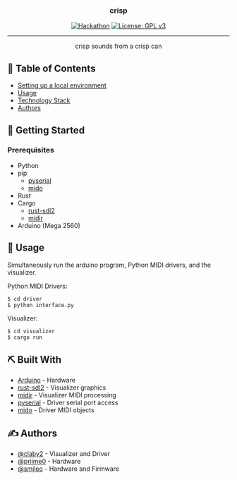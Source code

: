 <h3 align="center">crisp</h3>

<div align="center">

[![Hackathon](https://img.shields.io/badge/hackathon-Hack\&Roll2021-orange.svg)](https://hacknroll2021.devpost.com/)
[![License: GPL v3](https://img.shields.io/badge/License-GPLv3-blue.svg)](LICENSE)

</div>

***

<p align="center"> crisp sounds from a crisp can
    <br> 
</p>

## 📝 Table of Contents

*   [Setting up a local environment](#getting_started)
*   [Usage](#usage)
*   [Technology Stack](#tech_stack)
*   [Authors](#authors)

## 🏁 Getting Started <a name = "getting_started"></a>

### Prerequisites

*   Python
*   pip
    *   [pyserial](https://github.com/pyserial/pyserial)
    *   [mido](https://github.com/mido/mido)
*   Rust
*   Cargo
    *   [rust-sdl2](https://github.com/Rust-SDL2/rust-sdl2)
    *   [midir](https://github.com/Boddlnagg/midir)
*   Arduino (Mega 2560)

## 🎈 Usage <a name="usage"></a>

Simultaneously run the arduino program, Python MIDI drivers, and the visualizer.

Python MIDI Drivers:

    $ cd driver
    $ python interface.py

Visualizer:

    $ cd visualizer
    $ cargo run

## ⛏️ Built With <a name = "tech_stack"></a>

*   [Arduino](https://www.arduino.cc/) - Hardware
*   [rust-sdl2](https://github.com/Rust-SDL2/rust-sdl2) - Visualizer graphics
*   [midir](https://github.com/Boddlnagg/midir) - Visualizer MIDI processing
*   [pyserial](https://github.com/pyserial/pyserial) - Driver serial port access
*   [mido](https://github.com/mido/mido) - Driver MIDI objects

## ✍️ Authors <a name = "authors"></a>

*   [@claby2](https://github.com/claby2) - Visualizer and Driver
*   [@priime0](https://github.com/priime0) - Hardware
*   [@smjleo](https://github.com/smjleo) - Hardware and Firmware
